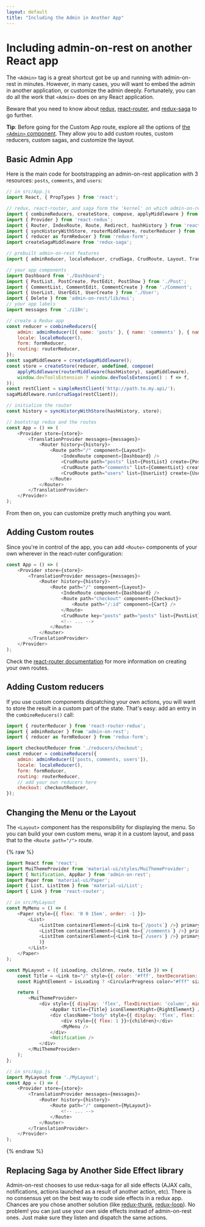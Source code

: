 ```yaml
---
layout: default
title: "Including the Admin in Another App"
---
```


# Including admin-on-rest on another React app

The `<Admin>` tag is a great shortcut got be up and running with admin-on-rest in minutes. However, in many cases, you will want to embed the admin in another application, or customize the admin deeply. Fortunately, you can do all the work that `<Admin>` does on any React application.

Beware that you need to know about [redux](http://redux.js.org/), [react-router](https://github.com/reactjs/react-router), and [redux-saga](https://github.com/yelouafi/redux-saga) to go further.

**Tip**: Before going for the Custom App route, explore all the options of [the `<Admin>` component](./AdminResource.html##the-admin-component). They allow you to add custom routes, custom reducers, custom sagas, and customize the layout.

## Basic Admin App

Here is the main code for bootstrapping an admin-on-rest application with 3 resources: `posts`, `comments`, and `users`:

```js
// in src/App.js
import React, { PropTypes } from 'react';

// redux, react-router, and saga form the 'kernel' on which admin-on-rest runs
import { combineReducers, createStore, compose, applyMiddleware } from 'redux';
import { Provider } from 'react-redux';
import { Router, IndexRoute, Route, Redirect, hashHistory } from 'react-router';
import { syncHistoryWithStore, routerMiddleware, routerReducer } from 'react-router-redux';
import { reducer as formReducer } from 'redux-form';
import createSagaMiddleware from 'redux-saga';

// prebuilt admin-on-rest features
import { adminReducer, localeReducer, crudSaga, CrudRoute, Layout, TranslationProvider, simpleRestClient } from 'admin-on-rest';

// your app components
import Dashboard from './Dashboard';
import { PostList, PostCreate, PostEdit, PostShow } from './Post';
import { CommentList, CommentEdit, CommentCreate } from './Comment';
import { UserList, UserEdit, UserCreate } from './User';
import { Delete } from 'admin-on-rest/lib/mui';
// your app labels
import messages from './i18n';

// create a Redux app
const reducer = combineReducers({
    admin: adminReducer([{ name: 'posts' }, { name: 'comments' }, { name: 'users' }]),
    locale: localeReducer(),
    form: formReducer,
    routing: routerReducer,
});
const sagaMiddleware = createSagaMiddleware();
const store = createStore(reducer, undefined, compose(
    applyMiddleware(routerMiddleware(hashHistory), sagaMiddleware),
    window.devToolsExtension ? window.devToolsExtension() : f => f,
));
const restClient = simpleRestClient('http://path.to.my.api/');
sagaMiddleware.run(crudSaga(restClient));

// initialize the router
const history = syncHistoryWithStore(hashHistory, store);

// bootstrap redux and the routes
const App = () => (
    <Provider store={store}>
        <TranslationProvider messages={messages}>
            <Router history={history}>
                <Route path="/" component={Layout}>
                    <IndexRoute component={Dashboard} />
                    <CrudRoute path="posts" list={PostList} create={PostCreate} edit={PostEdit} show={PostShow} remove={Delete} />
                    <CrudRoute path="comments" list={CommentList} create={CommentCreate} edit={CommentEdit} remove={Delete} />
                    <CrudRoute path="users" list={UserList} create={UserCreate} edit={UserEdit} remove={Delete} />
                </Route>
            </Router>
        </TranslationProvider>
    </Provider>
);
```

From then on, you can customize pretty much anything you want.

## Adding Custom routes

Since you're in control of the app, you can add `<Route>` components of your own wherever in the react-ruter configuration:

```js
const App = () => (
    <Provider store={store}>
        <TranslationProvider messages={messages}>
            <Router history={history}>
                <Route path="/" component={Layout}>
                    <IndexRoute component={Dashboard} />
                    <Route path="checkout" component={Checkout}>
                        <Route path="/:id" component={Cart} />
                    </Route>
                    <CrudRoute key="posts" path="posts" list={PostList} create={PostCreate} edit={PostEdit} show={PostShow} remove={Delete} />
                    <!-- ... -->
                </Route>
            </Router>
        </TranslationProvider>
    </Provider>
);
```

Check the [react-router documentation](https://github.com/reactjs/react-router/tree/master/docs) for more information on creating your own routes.

## Adding Custom reducers

If you use custom components dispatching your own actions, you will want to store the result in a custom part of the state. That's easy: add an entry in the `combineReducers()` call:

```js
import { routerReducer } from 'react-router-redux';
import { adminReducer } from 'admin-on-rest';
import { reducer as formReducer } from 'redux-form';

import checkoutReducer from './reducers/checkout';
const reducer = combineReducers({
    admin: adminReducer(['posts, comments, users']),
    locale: localeReducer(),
    form: formReducer,
    routing: routerReducer,
    // add your own reducers here
    checkout: checkoutReducer,
});
```

## Changing the Menu or the Layout

The `<Layout>` component has the responsibility for displaying the menu. So you can build your own custom menu, wrap it in a custom layout, and pass that to the `<Route path="/">` route.

{% raw %}
```js
import React from 'react';
import MuiThemeProvider from 'material-ui/styles/MuiThemeProvider';
import { Notification, AppBar } from 'admin-on-rest';
import Paper from 'material-ui/Paper';
import { List, ListItem } from 'material-ui/List';
import { Link } from 'react-router';

// in src/MyLayout
const MyMenu = () => (
    <Paper style={{ flex: '0 0 15em', order: -1 }}>
        <List>
            <ListItem containerElement={<Link to={`/posts`} />} primaryText="Posts" leftIcon={<MyPostIcon />} />
            <ListItem containerElement={<Link to={`/comments`} />} primaryText="Comments" leftIcon={<MyPostIcon />} />
            <ListItem containerElement={<Link to={`/users`} />} primaryText="Users" leftIcon={<MyPostIcon />} />
            )}
        </List>
    </Paper>
);

const MyLayout = ({ isLoading, children, route, title }) => {
    const Title = <Link to="/" style={{ color: '#fff', textDecoration: 'none' }}>{title}</Link>;
    const RightElement = isLoading ? <CircularProgress color="#fff" size={0.5} /> : <span />;

    return (
        <MuiThemeProvider>
            <div style={{ display: 'flex', flexDirection: 'column', minHeight: '100vh' }}>
                <AppBar title={Title} iconElementRight={RightElement} />
                <div className="body" style={{ display: 'flex', flex: '1', backgroundColor: '#edecec' }}>
                    <div style={{ flex: 1 }}>{children}</div>
                    <MyMenu />
                </div>
                <Notification />
            </div>
        </MuiThemeProvider>
    );
};

// in src/App.js
import MyLayout from './MyLayout';
const App = () => (
    <Provider store={store}>
        <TranslationProvider messages={messages}>
            <Router history={history}>
                <Route path="/" component={MyLayout}>
                    <!-- ... -->
                </Route>
            </Router>
        </TranslationProvider>
    </Provider>
);
```
{% endraw %}

## Replacing Saga by Another Side Effect library

Admin-on-rest chooses to use redux-saga for all side effects (AJAX calls, notifications, actions launched as a result of another action, etc). There is no consensus yet on the best way to code side effects in a redux app. Chances are you chose another solution (like [redux-thunk](https://github.com/gaearon/redux-thunk), [redux-loop](https://github.com/redux-loop/redux-loop)). No problem! you can just use your own side effects instead of admin-on-rest ones. Just make sure they listen and dispatch the same actions.
